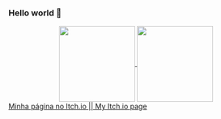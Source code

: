 ### Hello world 👋

<div align="center">
  <a href="https://github.com/mM-b">
  <img align="center" height="150em" src="https://github-readme-stats.vercel.app/api?username=PedroHercules0810&show_icons=true&theme=great-gatsby&include_all_commits=true&count_private=true"/>
  <img align="center" height="150em" src="https://github-readme-stats.vercel.app/api/top-langs/?username=PedroHercules0810&layout=compact&langs_count=7&theme=great-gatsby"/>
</div>

<div>
  <a href="https://iscovao.itch.io">Minha página no Itch.io || My Itch.io page</a>
    
</div>

